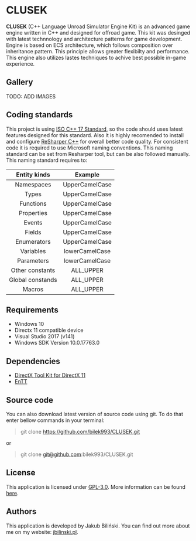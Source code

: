 CLUSEK
==================================

**CLUSEK** (C++ Language Unroad Simulator Engine Kit) is an advanced game engine written in C++ and designed for offroad game. This kit was desinged with latest technnology and architecture patterns for game development. Engine is based on ECS architecture, which follows composition over inheritance pattern. This principle allows greater flexibilty and performance. This engine also utilizes lastes techniques to achive best possible in-game experience.



## Gallery

TODO: ADD IMAGES



## Coding standards
This project is using [ISO C++ 17 Standard](https://en.wikipedia.org/wiki/C%2B%2B17), so the code should uses latest features designed for this standard. Also it is highly recomended to install and configure [ReSharper C++](https://www.jetbrains.com/resharper-cpp/) for overall better code quality. For consistent code it is required to use Microsoft naming conventions. This naming standard can be set from Resharper tool, but can be also followed manually. This naming standard requires to:

|   Entity kinds   |     Example    |
|:----------------:|:--------------:|
|    Namespaces    | UpperCamelCase |
|       Types      | UpperCamelCase |
|     Functions    | UpperCamelCase |
|    Properties    | UpperCamelCase |
|      Events      | UpperCamelCase |
|      Fields      | UpperCamelCase |
|    Enumerators   | UpperCamelCase |
|     Variables    | lowerCamelCase |
|    Parameters    | lowerCamelCase |
|  Other constants |    ALL_UPPER   |
| Global constands |    ALL_UPPER   |
|      Macros      |    ALL_UPPER   |



## Requirements

* Windows 10
* Directx 11 compatible device
* Visual Studio 2017 (v141)
* Windows SDK Version 10.0.17763.0



## Dependencies

* [DirectX Tool Kit for DirectX 11](https://github.com/microsoft/DirectXTK/tree/94e4227a5289f6e5390bf52daf3a4d15ecdf6922)
* [EnTT](https://github.com/skypjack/entt/tree/85152bac3462c95e7be02cd4077bef8fc56de804)



## Source code

You can also download latest version of source code using git. To do that enter bellow commands in your terminal:
> git clone https://github.com/bilek993/CLUSEK.git

or

> git clone git@github.com:bilek993/CLUSEK.git



## License

This application is licensed under [GPL-3.0](LICENSE). More information can be found [here](https://www.gnu.org/licenses/gpl-3.0.en.html).



## Authors

This application is developed by Jakub Biliński. You can find out more about me on my website: [jbilinski.pl](http:/www.jbilinski.pl).